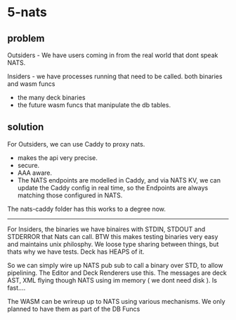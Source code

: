 # 5-nats

## problem

Outsiders - We have users coming in from the real world that dont speak NATS.

Insiders - we have processes running that need to be called. both binaries and wasm funcs
- the many deck binaries
- the future wasm funcs that manipulate the db tables.

## solution

For Outsiders,  we can use Caddy to proxy nats. 
- makes the api very precise.
- secure.
- AAA aware.
- The NATS endpoints are modelled in Caddy, and via NATS KV, we can update the Caddy config in real time, so the Endpoints are always matching those configured in NATS.

The nats-caddy folder has this works to a degree now.

---

For Insiders, the binaries we have binaires with STDIN, STDOUT and STDERROR that Nats can call.
BTW this makes testing binaries very easy and maintains unix philosphy. 
We loose type sharing between things, but thats why we have tests. Deck has HEAPS of it.

So we can simply wire up NATS pub sub to call a binary over STD, to allow pipelining.
The Editor and Deck Renderers use this. The messages are deck AST, XML flying though NATS using im memory ( we dont need disk ). Is fast....

The WASM can be wrireup up to NATS using various mechanisms. We only planned to have them as part of the DB Funcs 